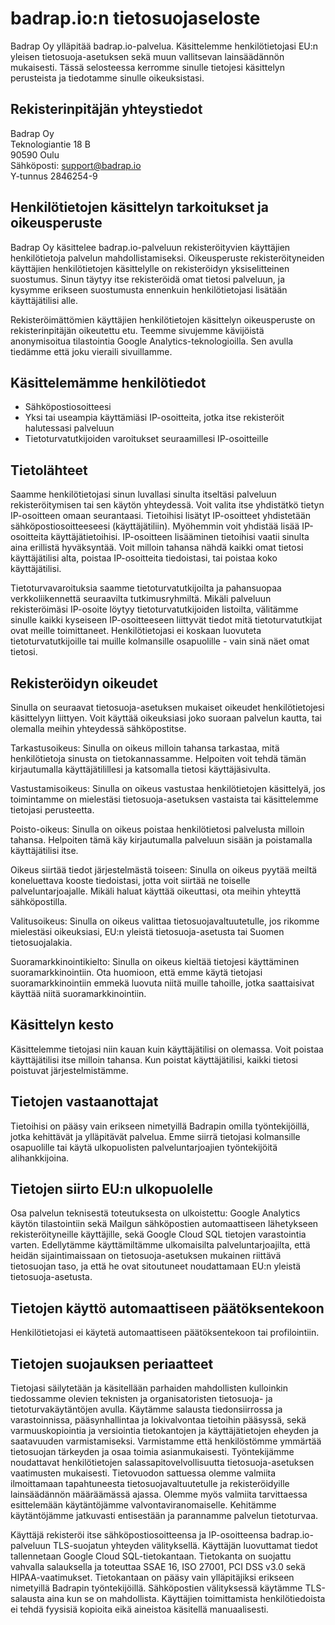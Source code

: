 # badrap.io:n tietosuojaseloste

Badrap Oy ylläpitää badrap.io-palvelua. Käsittelemme
henkilötietojasi EU:n yleisen tietosuoja-asetuksen sekä muun
vallitsevan lainsäädännön mukaisesti. Tässä selosteessa
kerromme sinulle tietojesi käsittelyn perusteista ja tiedotamme
sinulle oikeuksistasi.

## Rekisterinpitäjän yhteystiedot

Badrap Oy\
Teknologiantie 18 B\
90590 Oulu\
Sähköposti: [support@badrap.io](support@badrap.io)\
Y-tunnus 2846254-9

## Henkilötietojen käsittelyn tarkoitukset ja oikeusperuste

Badrap Oy käsittelee badrap.io-palveluun
rekisteröityvien käyttäjien henkilötietoja palvelun
mahdollistamiseksi. Oikeusperuste rekisteröityneiden
käyttäjien henkilötietojen käsittelylle on rekisteröidyn
yksiselitteinen suostumus. Sinun täytyy itse rekisteröidä
omat tietosi palveluun, ja kysymme erikseen suostumusta
ennenkuin henkilötietojasi lisätään käyttäjätilisi alle.

Rekisteröimättömien käyttäjien henkilötietojen käsittelyn
oikeusperuste on rekisterinpitäjän oikeutettu etu. Teemme
sivujemme kävijöistä anonymisoitua tilastointia
Google Analytics-teknologioilla. Sen avulla tiedämme että
joku vieraili sivuillamme.

## Käsittelemämme henkilötiedot

- Sähköpostiosoitteesi
- Yksi tai useampia käyttämiäsi IP-osoitteita, jotka itse rekisteröit halutessasi palveluun
- Tietoturvatutkijoiden varoitukset seuraamillesi IP-osoitteille

## Tietolähteet

Saamme henkilötietojasi sinun luvallasi sinulta itseltäsi
palveluun rekisteröitymisen tai sen käytön yhteydessä. Voit
valita itse yhdistätkö tietyn IP-osoitteen omaan
seurantaasi. Tietoihisi lisätyt IP-osoitteet yhdistetään
sähköpostiosoitteeseesi (käyttäjätiliin). Myöhemmin voit
yhdistää lisää IP-osoitteita käyttäjätietoihisi.
IP-osoitteen lisääminen tietoihisi vaatii sinulta aina
erillistä hyväksyntää. Voit milloin tahansa nähdä kaikki
omat tietosi käyttäjätilisi alta, poistaa IP-osoitteita
tiedoistasi, tai poistaa koko käyttäjätilisi.

Tietoturvavaroituksia saamme tietoturvatutkijoilta ja
pahansuopaa verkkoliikennettä seuraavilta tutkimusryhmiltä.
Mikäli palveluun rekisteröimäsi IP-osoite löytyy
tietoturvatutkijoiden listoilta, välitämme sinulle kaikki
kyseiseen IP-osoitteeseen liittyvät tiedot mitä
tietoturvatutkijat ovat meille toimittaneet. Henkilötietojasi
ei koskaan luovuteta tietoturvatutkijoille tai muille
kolmansille osapuolille - vain sinä näet omat tietosi.

## Rekisteröidyn oikeudet

Sinulla on seuraavat tietosuoja-asetuksen mukaiset oikeudet
henkilötietojesi käsittelyyn liittyen. Voit käyttää oikeuksiasi
joko suoraan palvelun kautta, tai olemalla meihin yhteydessä
sähköpostitse.

Tarkastusoikeus: Sinulla on oikeus milloin tahansa tarkastaa,
mitä henkilötietoja sinusta on tietokannassamme. Helpoiten voit
tehdä tämän kirjautumalla käyttäjätilillesi ja katsomalla tietosi
käyttäjäsivulta.

Vastustamisoikeus: Sinulla on oikeus vastustaa henkilötietojen
käsittelyä, jos toimintamme on mielestäsi tietosuoja-asetuksen
vastaista tai käsittelemme tietojasi perusteetta.

Poisto-oikeus: Sinulla on oikeus poistaa henkilötietosi
palvelusta milloin tahansa. Helpoiten tämä käy kirjautumalla
palveluun sisään ja poistamalla käyttäjätilisi itse.

Oikeus siirtää tiedot järjestelmästä toiseen: Sinulla on
oikeus pyytää meiltä koneluettava kooste tiedoistasi, jotta
voit siirtää ne toiselle palveluntarjoajalle. Mikäli haluat
käyttää oikeuttasi, ota meihin yhteyttä sähköpostilla.

Valitusoikeus: Sinulla on oikeus valittaa tietosuojavaltuutetulle,
jos rikomme mielestäsi oikeuksiasi, EU:n yleistä
tietosuoja-asetusta tai Suomen tietosuojalakia.

Suoramarkkinointikielto: Sinulla on oikeus kieltää tietojesi
käyttäminen suoramarkkinointiin. Ota huomioon, että emme käytä
tietojasi suoramarkkinointiin emmekä luovuta niitä muille
tahoille, jotka saattaisivat käyttää niitä suoramarkkinointiin.

## Käsittelyn kesto

Käsittelemme tietojasi niin kauan kuin käyttäjätilisi on
olemassa. Voit poistaa käyttäjätilisi itse milloin tahansa.
Kun poistat käyttäjätilisi, kaikki tietosi poistuvat
järjestelmistämme.

## Tietojen vastaanottajat

Tietoihisi on pääsy vain erikseen nimetyillä Badrapin omilla
työntekijöillä, jotka kehittävät ja ylläpitävät palvelua.
Emme siirrä tietojasi kolmansille osapuolille tai käytä
ulkopuolisten palveluntarjoajien työntekijöitä alihankkijoina.

## Tietojen siirto EU:n ulkopuolelle

Osa palvelun teknisestä toteutuksesta on ulkoistettu: Google
Analytics käytön tilastointiin sekä Mailgun
sähköpostien automaattiseen lähetykseen
rekisteröityneille käyttäjille, sekä Google Cloud SQL
tietojen varastointia varten. Edellytämme käyttämiltämme
ulkomaisilta palveluntarjoajilta, että heidän sijaintimaissaan
on tietosuoja-asetuksen mukainen riittävä tietosuojan taso,
ja että he ovat sitoutuneet noudattamaan EU:n yleistä
tietosuoja-asetusta.

## Tietojen käyttö automaattiseen päätöksentekoon

Henkilötietojasi ei käytetä automaattiseen päätöksentekoon
tai profilointiin.

## Tietojen suojauksen periaatteet

Tietojasi säilytetään ja käsitellään parhaiden mahdollisten
kulloinkin tiedossamme olevien teknisten ja organisatoristen
tietosuoja- ja tietoturvakäytäntöjen avulla. Käytämme
salausta tiedonsiirrossa ja varastoinnissa, pääsynhallintaa
ja lokivalvontaa tietoihin pääsyssä, sekä varmuuskopiointia ja
versiointia tietokantojen ja käyttäjätietojen eheyden ja
saatavuuden varmistamiseksi. Varmistamme että henkilöstömme
ymmärtää tietosuojan tärkeyden ja osaa toimia asianmukaisesti.
Työntekijämme noudattavat henkilötietojen
salassapitovelvollisuutta tietosuoja-asetuksen vaatimusten
mukaisesti. Tietovuodon sattuessa olemme valmiita ilmoittamaan
tapahtuneesta tietosuojavaltuutetulle ja rekisteröidyille
lainsäädännön määräämässä ajassa. Olemme myös valmiita
tarvittaessa esittelemään käytäntöjämme valvontaviranomaiselle.
Kehitämme käytäntöjämme jatkuvasti entisestään
ja parannamme palvelun tietoturvaa.

Käyttäjä rekisteröi itse sähköpostiosoitteensa ja
IP-osoitteensa badrap.io-palveluun TLS-suojatun yhteyden
välityksellä. Käyttäjän luovuttamat tiedot tallennetaan
Google Cloud SQL-tietokantaan. Tietokanta on suojattu
vahvalla salauksella ja toteuttaa SSAE 16, ISO 27001,
PCI DSS v3.0 sekä HIPAA-vaatimukset. Tietokantaan on
pääsy vain ylläpitäjiksi erikseen nimetyillä Badrapin
työntekijöillä. Sähköpostien välityksessä käytämme
TLS-salausta aina kun se on mahdollista. Käyttäjien
toimittamista henkilötiedoista ei tehdä fyysisiä kopioita
eikä aineistoa käsitellä manuaalisesti.
